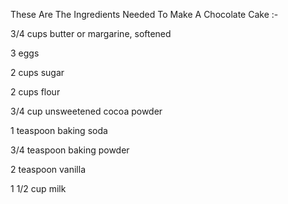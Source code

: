 These Are The Ingredients Needed To Make A Chocolate Cake :- 

3/4 cups butter or margarine, softened

3 eggs

2 cups sugar

2 cups flour

3/4 cup unsweetened cocoa powder

1 teaspoon baking soda

3/4 teaspoon baking powder

2 teaspoon vanilla

1 1/2 cup milk